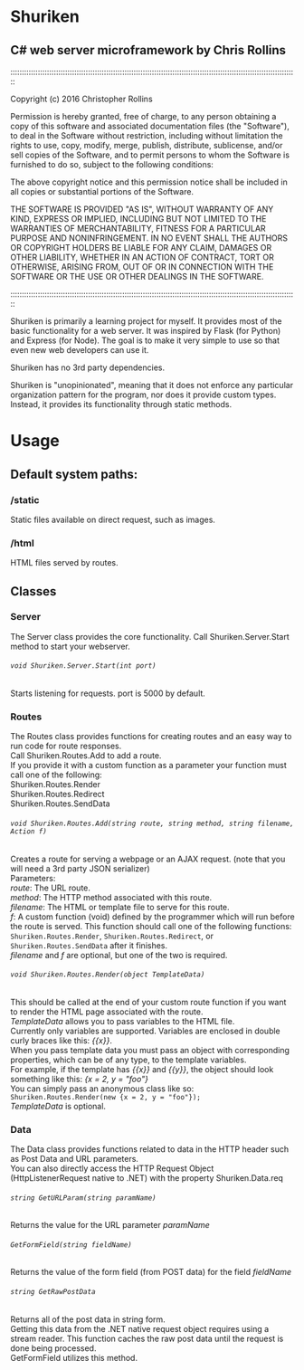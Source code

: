 # Shuriken
## C# web server microframework by Chris Rollins

::::::::::::::::::::::::::::::::::::::::::::::::::::::::::::::::::::::::::::::::::::::::::::::::::::::::::::::::::::::::::::::

Copyright (c) 2016 Christopher Rollins

Permission is hereby granted, free of charge, to any person obtaining a copy of this software and associated documentation files (the "Software"), to deal in the Software without restriction, including without limitation the rights to use, copy, modify, merge, publish, distribute, sublicense, and/or sell copies of the Software, and to permit persons to whom the Software is furnished to do so, subject to the following conditions:

The above copyright notice and this permission notice shall be included in all copies or substantial portions of the Software.

THE SOFTWARE IS PROVIDED "AS IS", WITHOUT WARRANTY OF ANY KIND, EXPRESS OR IMPLIED, INCLUDING BUT NOT LIMITED TO THE WARRANTIES OF MERCHANTABILITY, FITNESS FOR A PARTICULAR PURPOSE AND NONINFRINGEMENT. IN NO EVENT SHALL THE AUTHORS OR COPYRIGHT HOLDERS BE LIABLE FOR ANY CLAIM, DAMAGES OR OTHER LIABILITY, WHETHER IN AN ACTION OF CONTRACT, TORT OR OTHERWISE, ARISING FROM, OUT OF OR IN CONNECTION WITH THE SOFTWARE OR THE USE OR OTHER DEALINGS IN THE SOFTWARE.

::::::::::::::::::::::::::::::::::::::::::::::::::::::::::::::::::::::::::::::::::::::::::::::::::::::::::::::::::::::::::::::

Shuriken is primarily a learning project for myself. It provides most of the basic functionality for a web server. It was inspired by Flask (for Python) and Express (for Node). The goal is to make it very simple to use so that even new web developers can use it.

Shuriken has no 3rd party dependencies.

Shuriken is "unopinionated", meaning that it does not enforce any particular organization pattern for the program, nor does it provide custom types. Instead, it provides its functionality through static methods.

# Usage
## Default system paths:
### /static
Static files available on direct request, such as images.  
### /html
HTML files served by routes.  

## Classes

### Server
The Server class provides the core functionality. Call Shuriken.Server.Start method to start your webserver.

###### `void Shuriken.Server.Start(int port)`
Starts listening for requests. port is 5000 by default.  

### Routes
The Routes class provides functions for creating routes and an easy way to run code for route responses.  
Call Shuriken.Routes.Add to add a route.  
If you provide it with a custom function as a parameter your function must call one of the following:  
Shuriken.Routes.Render  
Shuriken.Routes.Redirect  
Shuriken.Routes.SendData  

###### `void Shuriken.Routes.Add(string route, string method, string filename, Action f)`
Creates a route for serving a webpage or an AJAX request. (note that you will need a 3rd party JSON serializer)  
Parameters:  
_route_: The URL route.  
_method_: The HTTP method associated with this route.  
_filename_: The HTML or template file to serve for this route.  
_f_: A custom function (void) defined by the programmer which will run before the route is served. This function should call one of the following functions: `Shuriken.Routes.Render`, `Shuriken.Routes.Redirect`, or `Shuriken.Routes.SendData` after it finishes.  
_filename_ and _f_ are optional, but one of the two is required.  

###### `void Shuriken.Routes.Render(object TemplateData)`  
This should be called at the end of your custom route function if you want to render the HTML page associated with the route.  
_TemplateData_ allows you to pass variables to the HTML file.  
Currently only variables are supported. Variables are enclosed in double curly braces like this: _{{x}}_.  
When you pass template data you must pass an object with corresponding properties, which can be of any type, to the template variables.  
For example, if the template has _{{x}}_ and _{{y}}_, the object should look something like this: _{x = 2, y = "foo"}_  
You can simply pass an anonymous class like so: `Shuriken.Routes.Render(new {x = 2, y = "foo"});`  
_TemplateData_ is optional.  

### Data
The Data class provides functions related to data in the HTTP header such as Post Data and URL parameters.  
You can also directly access the HTTP Request Object (HttpListenerRequest native to .NET) with the property Shuriken.Data.req

###### `string GetURLParam(string paramName)`
Returns the value for the URL parameter _paramName_

###### `GetFormField(string fieldName)`
Returns the value of the form field (from POST data) for the field _fieldName_

###### `string GetRawPostData`
Returns all of the post data in string form.  
Getting this data from the .NET native request object requires using a stream reader. This function caches the raw post data until the request is done being processed.  
GetFormField utilizes this method.

